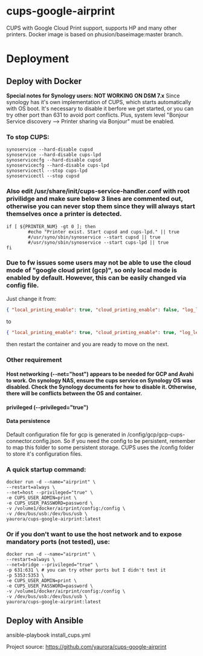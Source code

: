 # cups-google-airprint
CUPS with Google Cloud Print support, supports HP and many other printers. 
Docker image is based on phusion/baseimage:master branch.

# Deployment

## Deploy with Docker

**Special notes for Synology users: NOT WORKING ON DSM 7.x**
Since synology has it's own implementation of CUPS, which starts automatically with OS boot. It's necessary to disable it berfore we get started, or you can try other port than 631 to avoid port conflicts. Plus, system level "Bonjour Service discovery --> Printer sharing via Bonjour" must be enabled.

### To stop CUPS:
```shell
synoservice --hard-disable cupsd
synoservice --hard-disable cups-lpd
synoservicecfg --hard-disable cupsd
synoservicecfg --hard-disable cups-lpd
synoservicectl --stop cups-lpd
synoservicectl --stop cupsd
```

### Also edit /usr/share/init/cups-service-handler.conf with root privilidge and make sure below 3 lines are commented out, otherwise you can never stop them since they will always start themselves once a printer is detected.
```shell
if [ ${PRINTER_NUM} -gt 0 ]; then
        #echo "Printer exist. Start cupsd and cups-lpd." || true
        #/usr/syno/sbin/synoservice --start cupsd || true
        #/usr/syno/sbin/synoservice --start cups-lpd || true
fi
```

### Due to fw issues some users may not be able to use the cloud mode of "google cloud print (gcp)", so only local mode is enabled by default. However, this can be easily changed via config file.


Just change it from:
```json
{ "local_printing_enable": true, "cloud_printing_enable": false, "log_level": "INFO", "log_file_name": "/tmp/cloud-print-connector" }
```
to
```json
{ "local_printing_enable": true, "cloud_printing_enable": true, "log_level": "INFO", "log_file_name": "/tmp/cloud-print-connector" }
```
then restart the container and you are ready to move on the next.

### Other requirement
#### Host networking (--net="host") appears to be needed for GCP and Avahi to work. On synology NAS, ensure the cups service on Synology OS was disabled. Check the Synology documents for how to disable it. Otherwise, there will be conflicts between the OS and container.

#### privileged (--privileged="true")

#### Data persistence
Default configuration file for gcp is generated in /config/gcp/gcp-cups-connector.config.json. So if you need the config to be persistent, remember to map this folder to some persistent storage.
CUPS uses the /config folder to store it's configuration files.

### A quick startup command: 
```shell
docker run -d --name="airprint" \
--restart=always \
--net=host --privileged="true" \
-e CUPS_USER_ADMIN=print \
-e CUPS_USER_PASSWORD=password \
-v /volume1/docker/airprint/config:/config \
-v /dev/bus/usb:/dev/bus/usb \
yaurora/cups-google-airprint:latest
```


### Or if you don't want to use the host network and to expose mandatory ports (not tested), use:

```shell
docker run -d --name="airprint" \
--restart=always \
--net=bridge --privileged="true" \
-p 631:631 \ # you can try other ports but I didn't test it
-p 5353:5353 \
-e CUPS_USER_ADMIN=print \
-e CUPS_USER_PASSWORD=password \
-v /volume1/docker/airprint/config:/config \
-v /dev/bus/usb:/dev/bus/usb \
yaurora/cups-google-airprint:latest
```

## Deploy with Ansible
ansible-playbook install_cups.yml 

Project source: https://github.com/yaurora/cups-google-airprint

